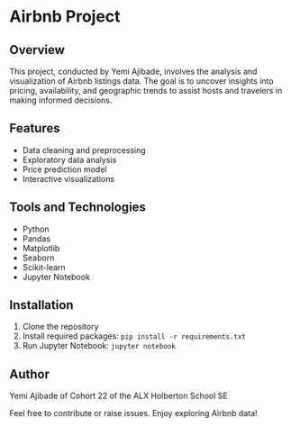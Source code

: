 # Airbnb Project

## Overview

This project, conducted by Yemi Ajibade, involves the analysis and visualization of Airbnb listings data. The goal is to uncover insights into pricing, availability, and geographic trends to assist hosts and travelers in making informed decisions.

## Features

- Data cleaning and preprocessing
- Exploratory data analysis
- Price prediction model
- Interactive visualizations

## Tools and Technologies

- Python
- Pandas
- Matplotlib
- Seaborn
- Scikit-learn
- Jupyter Notebook

## Installation

1. Clone the repository
2. Install required packages: `pip install -r requirements.txt`
3. Run Jupyter Notebook: `jupyter notebook`

## Author

Yemi Ajibade of Cohort 22 of the ALX Holberton School SE 

Feel free to contribute or raise issues. Enjoy exploring Airbnb data!
